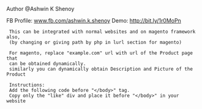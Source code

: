 Author @Ashwin K Shenoy

FB Profile: www.fb.com/ashwin.k.shenoy
Demo: http://bit.ly/1r0MoPn

     This can be integrated with normal websites and on magento framework also,
     (by changing or giving path by php in lurl section for magento)
     
     For magento, replace "example.com" url with url of the Product page that 
     can be obtained dynamically.
     similarly you can dynamically obtain Description and Picture of the Product
     
     Instructions:
     Add the following code before "</body>" tag.
     Copy only the "like" div and place it before "</body>" in your website
     

